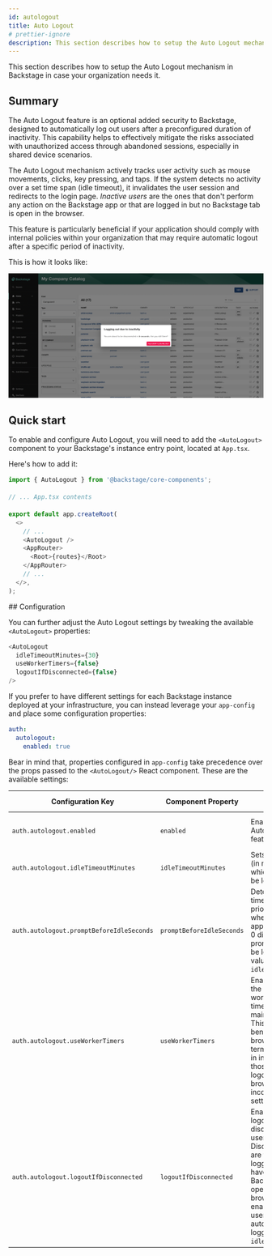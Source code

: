 ```yaml
---
id: autologout
title: Auto Logout
# prettier-ignore
description: This section describes how to setup the Auto Logout mechanism in Backstage
---
```


This section describes how to setup the Auto Logout mechanism in Backstage in case your organization needs it.

## Summary

The Auto Logout feature is an optional added security to Backstage, designed to automatically log out users after a preconfigured duration of inactivity. This capability helps to effectively mitigate the risks associated with unauthorized access through abandoned sessions, especially in shared device scenarios.

The Auto Logout mechanism actively tracks user activity such as mouse movements, clicks, key pressing, and taps. If the system detects no activity over a set time span (idle timeout), it invalidates the user session and redirects to the login page.
_Inactive users_ are the ones that don't perform any action on the Backstage app or that are logged in but no Backstage tab is open in the browser.

This feature is particularly beneficial if your application should comply with internal policies within your organization that may require automatic logout after a specific period of inactivity.

This is how it looks like:

![Auto logout Preview](../assets/auth/autologout-preview.png)

## Quick start

To enable and configure Auto Logout, you will need to add the `<AutoLogout>` component to your Backstage's instance entry point, located at `App.tsx`.

Here's how to add it:

```ts
import { AutoLogout } from '@backstage/core-components';

// ... App.tsx contents

export default app.createRoot(
  <>
    // ...
    <AutoLogout />
    <AppRouter>
      <Root>{routes}</Root>
    </AppRouter>
    // ...
  </>,
);
```

## Configuration

You can further adjust the Auto Logout settings by tweaking the available `<AutoLogout>` properties:

```ts
<AutoLogout
  idleTimeoutMinutes={30}
  useWorkerTimers={false}
  logoutIfDisconnected={false}
/>
```

If you prefer to have different settings for each Backstage instance deployed at your infrastructure, you can instead leverage your `app-config` and place some configuration properties:

```yaml
auth:
  autologout:
    enabled: true
```

Bear in mind that, properties configured in `app-config` take precedence over the props passed to the `<AutoLogout/>` React component.
These are the available settings:

| Configuration Key                         | Component Property        | Description                                                                                                                                                                                                                                                            | Allowed Values   | Default Value               |
| ----------------------------------------- | ------------------------- | ---------------------------------------------------------------------------------------------------------------------------------------------------------------------------------------------------------------------------------------------------------------------- | ---------------- | --------------------------- |
| `auth.autologout.enabled`                 | `enabled`                 | Enable/disable the Auto Logout feature.                                                                                                                                                                                                                                | `true`/`false`   | Default is enabled (`true`) |
| `auth.autologout.idleTimeoutMinutes`      | `idleTimeoutMinutes`      | Sets the idle time (in minutes) after which the user will be logged out.                                                                                                                                                                                               | `>= 0.5` minutes | `60`                        |
| `auth.autologout.promptBeforeIdleSeconds` | `promptBeforeIdleSeconds` | Determines the time (in seconds) prior to idle state when a prompt will appear. A value of 0 disables the prompt. This must be less than the value of `idleTimeoutMinutes`.                                                                                            | `>= 0` seconds   | `10`                        |
| `auth.autologout.useWorkerTimers`         | `useWorkerTimers`         | Enables or disables the use of Node's worker thread timers instead of main thread timers. This can be beneficial if the browser is terminating timers in inactive tabs, like those used by auto logout. In case of browser incompatibility, try setting this to false. | `true`/`false`   | `true`                      |
| `auth.autologout.logoutIfDisconnected`    | `logoutIfDisconnected`    | Enable/disable auto logout for disconnected users. Disconnected users are those who are logged in but do not have any active Backstage tabs open in their browsers. If enabled, such users will be automatically logged out after `idleTimeoutMinutes`.                | `true`/`false`   | `true`                      |
